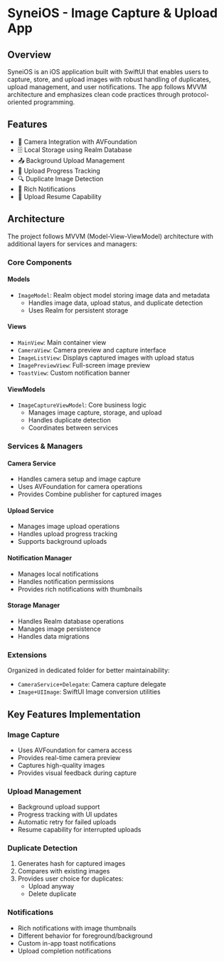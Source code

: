 # SyneiOS - Image Capture & Upload App

## Overview
SyneiOS is an iOS application built with SwiftUI that enables users to capture, store, and upload images with robust handling of duplicates, upload management, and user notifications. The app follows MVVM architecture and emphasizes clean code practices through protocol-oriented programming.

## Features
- 📸 Camera Integration with AVFoundation
- 🗄️ Local Storage using Realm Database
- 📤 Background Upload Management
- 🔄 Upload Progress Tracking
- 🔍 Duplicate Image Detection
- 📱 Rich Notifications
- 🎯 Upload Resume Capability

## Architecture
The project follows MVVM (Model-View-ViewModel) architecture with additional layers for services and managers:

### Core Components

#### Models
- `ImageModel`: Realm object model storing image data and metadata
  - Handles image data, upload status, and duplicate detection
  - Uses Realm for persistent storage

#### Views
- `MainView`: Main container view
- `CameraView`: Camera preview and capture interface
- `ImageListView`: Displays captured images with upload status
- `ImagePreviewView`: Full-screen image preview
- `ToastView`: Custom notification banner

#### ViewModels
- `ImageCaptureViewModel`: Core business logic
  - Manages image capture, storage, and upload
  - Handles duplicate detection
  - Coordinates between services

### Services & Managers

#### Camera Service
- Handles camera setup and image capture
- Uses AVFoundation for camera operations
- Provides Combine publisher for captured images

#### Upload Service
- Manages image upload operations
- Handles upload progress tracking
- Supports background uploads

#### Notification Manager
- Manages local notifications
- Handles notification permissions
- Provides rich notifications with thumbnails

#### Storage Manager
- Handles Realm database operations
- Manages image persistence
- Handles data migrations

### Extensions
Organized in dedicated folder for better maintainability:
- `CameraService+Delegate`: Camera capture delegate
- `Image+UIImage`: SwiftUI Image conversion utilities

## Key Features Implementation

### Image Capture
- Uses AVFoundation for camera access
- Provides real-time camera preview
- Captures high-quality images
- Provides visual feedback during capture

### Upload Management
- Background upload support
- Progress tracking with UI updates
- Automatic retry for failed uploads
- Resume capability for interrupted uploads

### Duplicate Detection
1. Generates hash for captured images
2. Compares with existing images
3. Provides user choice for duplicates:
   - Upload anyway
   - Delete duplicate

### Notifications
- Rich notifications with image thumbnails
- Different behavior for foreground/background
- Custom in-app toast notifications
- Upload completion notifications

